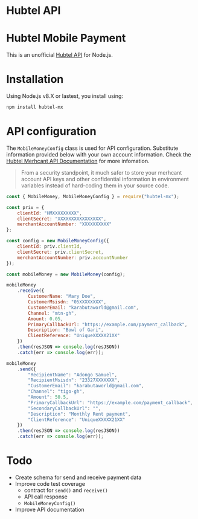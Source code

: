 # Hubtel API

# Hubtel Mobile Payment
This is an unofficial [Hubtel API](https://hubtel.com) for Node.js.

# Installation
Using Node.js v8.X or lastest, you install using:

```sh
npm install hubtel-mx
```

# API configuration

The `MobileMoneyConfig` class is used for API configuration. Substitute information provided below with your own account information. Check the [Hubtel Merhcant API Documentation](https://developers.hubtel.com/documentations/merchant-account-api) for more infomation.

> From a security standpoint, it much safer to store your merhcant account API keys and other confidential information in environment variables instead of hard-coding them in your source code.

```js
const { MobileMoney, MobileMoneyConfig } = require("hubtel-mx");

const priv = {
    clientId: "HMXXXXXXXXX",
    clientSecret: "XXXXXXXXXXXXXXXX",
    merchantAccountNumber: "XXXXXXXXXX"
};

const config = new MobileMoneyConfig({
    clientId: priv.clientId,
    clientSecret: priv.clientSecret,
    merchantAccountNumber: priv.accountNumber
});

const mobileMoney = new MobileMoney(config);

mobileMoney
    .receive({
        CustomerName: "Mary Doe",
        CustomerMsisdn: "05XXXXXXXX",
        CustomerEmail: "karabutaworld@gmail.com",
        Channel: "mtn-gh",
        Amount: 0.05,
        PrimaryCallbackUrl: "https://example.com/payment_callback",
        Description: "Bowl of Gari",
        ClientReference: "UniqueXXXXX21XX"
    })
    .then(resJSON => console.log(resJSON))
    .catch(err => console.log(err));   

mobileMoney
    .send({
        "RecipientName": "Adongo Samuel",
        "RecipientMsisdn": "23327XXXXXXX",
        "CustomerEmail": "karabutaworld@gmail.com",
        "Channel": "tigo-gh",
        "Amount": 50.5,
        "PrimaryCallbackUrl": "https://example.com/payment_callback",
        "SecondaryCallbackUrl": "",
        "Description": "Monthly Rent payment",
        "ClientReference": "UniqueXXXXX21XX"
    })
    .then(resJSON => console.log(resJSON))
    .catch(err => console.log(err));   
```

# Todo
* Create schema for send and receive payment data
* Improve code test coverage
    - contract for `send()` and `receive()`
    - API call response
    - `MobileMoneyConfig()`
* Improve API documentation
